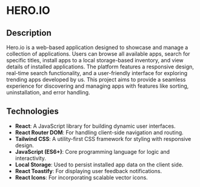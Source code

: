# HERO.IO

## Description
Hero.io is a web-based application designed to showcase and manage a collection of applications. Users can browse all available apps, search for specific titles, install apps to a local storage-based inventory, and view details of installed applications. The platform features a responsive design, real-time search functionality, and a user-friendly interface for exploring trending apps developed by us. This project aims to provide a seamless experience for discovering and managing apps with features like sorting, uninstallation, and error handling.

## Technologies
- **React**: A JavaScript library for building dynamic user interfaces.
- **React Router DOM**: For handling client-side navigation and routing.
- **Tailwind CSS**: A utility-first CSS framework for styling with responsive design.
- **JavaScript (ES6+)**: Core programming language for logic and interactivity.
- **Local Storage**: Used to persist installed app data on the client side.
- **React Toastify**: For displaying user feedback notifications.
- **React Icons**: For incorporating scalable vector icons.
